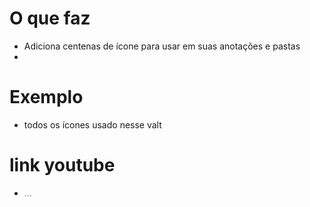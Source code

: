 # O que faz
 - Adiciona centenas de ícone para usar em suas anotações e pastas
 - 
# Exemplo
- todos os ícones usado nesse valt

# link youtube
- <font color="#00b050">…</font>
